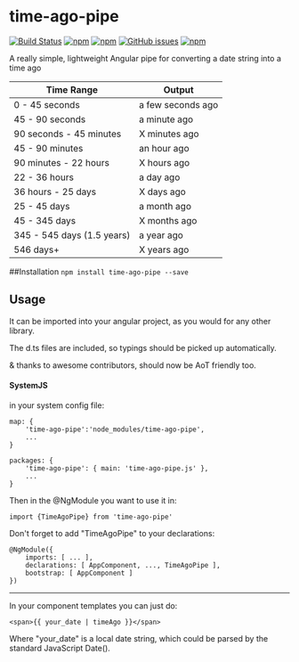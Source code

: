 # time-ago-pipe
[![Build Status](https://travis-ci.org/AndrewPoyntz/time-ago-pipe.svg?branch=master)](https://travis-ci.org/AndrewPoyntz/time-ago-pipe) [![npm](https://img.shields.io/npm/v/time-ago-pipe.svg)](https://www.npmjs.com/package/time-ago-pipe) [![npm](https://img.shields.io/npm/dt/time-ago-pipe.svg?maxAge=25920)](https://www.npmjs.com/package/time-ago-pipe) [![GitHub issues](https://img.shields.io/github/issues/AndrewPoyntz/time-ago-pipe.svg?maxAge=25920?style=plastic)](https://github.com/AndrewPoyntz/time-ago-pipe/issues) [![npm](https://img.shields.io/npm/l/time-ago-pipe.svg?maxAge=25920?style=plastic)](https://github.com/AndrewPoyntz/time-ago-pipe/blob/master/LICENSE)


A really simple, lightweight Angular pipe for converting a date string into a time ago

|Time Range|Output|
|---|---|
|0 - 45 seconds             | a few seconds ago      |
|45 - 90 seconds            | a minute ago           |
|90 seconds - 45 minutes    | X minutes ago          |
|45 - 90 minutes            | an hour ago            |
|90 minutes - 22 hours      | X hours ago            |
|22 - 36 hours              | a day ago              |
|36 hours - 25 days         | X days ago             |
|25 - 45 days               | a month ago            |
|45 - 345 days              | X months ago           |
|345 - 545 days (1.5 years) | a year ago             |
|546 days+                  | X years ago            |
##Installation
```npm install time-ago-pipe --save```

## Usage
It can be imported into your angular project, as you would for any other library. 

The d.ts files are included, so typings should be picked up automatically.

& thanks to awesome contributors, should now be AoT friendly too.

#### SystemJS
in your system config file:
```
map: {
    'time-ago-pipe':'node_modules/time-ago-pipe',
    ...
}
```
```
packages: {
    'time-ago-pipe': { main: 'time-ago-pipe.js' },
    ...
}
```

Then in the @NgModule you want to use it in:
```
import {TimeAgoPipe} from 'time-ago-pipe'
```
Don't forget to add "TimeAgoPipe" to your declarations:
```
@NgModule({
	imports: [ ... ],
	declarations: [ AppComponent, ..., TimeAgoPipe ],
	bootstrap: [ AppComponent ]
})
```
---

In your component templates you can just do:
```
<span>{{ your_date | timeAgo }}</span>
```
Where "your_date" is a local date string, which could be parsed by the standard JavaScript Date().
